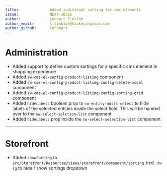 ```yaml
---
title:              Added individual sorting for cms elements
issue:              NEXT-10365
author:             Lennart Tinkloh
author_email:       l.tinkloh@haokeyingxiao.com
author_github:      lernhart
---
```

# Administration
* Added support to define custom sortings for a specific cms element in shopping experience
* Added `sw-cms-el-config-product-listing` component
* Added `sw-cms-el-config-product-listing-config-delete-modal` component
* Added `sw-cms-el-config-product-listing-config-sorting-grid` component
* Added `hideLabels` boolean prop to `sw-entity-multi-select` to hide labels of the selected entities inside the select field. This will be handed over to the `sw-select-selction-list` component
* Added `hideLabels` prop inside the `sw-select-selection-list` component
___
# Storefront
* Added `showSorting` to `src/Storefront/Resources/views/storefront/component/sorting.html.twig` to hide / show sortings dropdown
